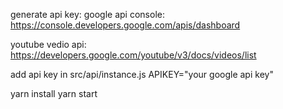 generate api key:
    google api console: https://console.developers.google.com/apis/dashboard

youtube vedio api: https://developers.google.com/youtube/v3/docs/videos/list

add api key in src/api/instance.js APIKEY="your google api key"

yarn install
yarn start

